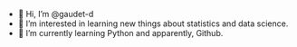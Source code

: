 - 👋 Hi, I’m @gaudet-d
- 👀 I’m interested in learning new things about statistics and data science. 
- 🌱 I’m currently learning Python and apparently, Github.

<!---
gaudet-d/gaudet-d is a ✨ special ✨ repository because its `README.md` (this file) appears on your GitHub profile.
You can click the Preview link to take a look at your changes.
--->
